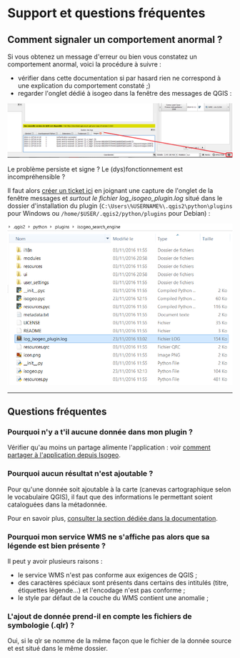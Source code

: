 # Support et questions fréquentes

## Comment signaler un comportement anormal ?

Si vous obtenez un message d'erreur ou bien vous constatez un comportement anormal, voici la procédure à suivre :

  - vérifier dans cette documentation si par hasard rien ne correspond à une explication du comportement constaté ;)
  - regarder l'onglet dédié à isogeo dans la fenêtre des messages de QGIS :

![](https://raw.githubusercontent.com/isogeo/isogeo-plugin-qgis/master/img/qgis_log_view_tab_isogeo_fr.png "Ouvrir la fenêtre des messages de QGIS")

Le problème persiste et signe ? Le (dys)fonctionnement est incompréhensible ?

Il faut alors [créer un ticket ici](https://github.com/isogeo/isogeo-plugin-qgis/issues) en joignant une capture de l'onglet de la fenêtre messages et *surtout le fichier log_isogeo_plugin.log* situé dans le dossier d'installation du plugin (`C:\Users\%USERNAME%\.qgis2\python\plugins` pour Windows ou `/home/$USER/.qgis2/python/plugins` pour Debian) :

![](https://raw.githubusercontent.com/isogeo/isogeo-plugin-qgis/master/img/qgis_plugin_folder_structure.png "Structure du dossier d'installation du plugin Isogeo pour QGIS")
___

## Questions fréquentes

### Pourquoi n'y a t'il aucune donnée dans mon plugin ?

Vérifier qu'au moins un partage alimente l'application : voir [comment partager à l'application depuis Isogeo](/usage/configuration.md).

### Pourquoi aucun résultat n'est ajoutable ?

Pour qu'une donnée soit ajoutable à la carte (canevas cartographique selon le vocabulaire QGIS), il faut que des informations le permettant soient cataloguées dans la métadonnée. 

Pour en savoir plus, [consulter la section dédiée dans la documentation](/usage/display.md).

### Pourquoi mon service WMS ne s'affiche pas alors que sa légende est bien présente ?

Il peut y avoir plusieurs raisons :

- le service WMS n'est pas conforme aux exigences de QGIS ;
- des caractères spéciaux sont présents dans certains des intitulés (titre, étiquettes légende...) et l'encodage n'est pas conforme ;
- le style par défaut de la couche du WMS contient une anomalie ;

### L'ajout de donnée prend-il en compte les fichiers de symbologie (.qlr) ?

Oui, si le qlr se nomme de la même façon que le fichier de la donnée source et est situé dans le même dossier.






